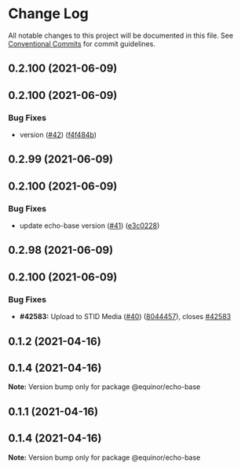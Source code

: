 # Change Log

All notable changes to this project will be documented in this file.
See [Conventional Commits](https://conventionalcommits.org) for commit guidelines.

## 0.2.100 (2021-06-09)



## 0.2.100 (2021-06-09)


### Bug Fixes

* version ([#42](https://github.com/equinor/EchoCore/issues/42)) ([f4f484b](https://github.com/equinor/EchoCore/commit/f4f484b5fcf4c34014d7d503caef438114adf138))





## 0.2.99 (2021-06-09)



## 0.2.100 (2021-06-09)


### Bug Fixes

* update echo-base version ([#41](https://github.com/equinor/EchoCore/issues/41)) ([e3c0228](https://github.com/equinor/EchoCore/commit/e3c022898af693fcd00eeb2f555da927ef5c1fa6))





## 0.2.98 (2021-06-09)



## 0.2.100 (2021-06-09)


### Bug Fixes

* **#42583:** Upload to STID Media ([#40](https://github.com/equinor/EchoCore/issues/40)) ([8044457](https://github.com/equinor/EchoCore/commit/8044457e8150b3fdfa97afd117111be2017f39cb)), closes [#42583](https://github.com/equinor/EchoCore/issues/42583)





## 0.1.2 (2021-04-16)



## 0.1.4 (2021-04-16)

**Note:** Version bump only for package @equinor/echo-base





## 0.1.1 (2021-04-16)



## 0.1.4 (2021-04-16)

**Note:** Version bump only for package @equinor/echo-base
